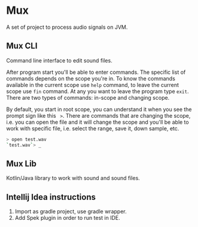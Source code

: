 # Mux

A set of project to process audio signals on JVM.

## Mux CLI

Command line interface to edit sound files.

After program start you'll be able to enter commands. The specific list of commands depends on the scope you're in. To know the commands available in the current scope use `help` command, to leave the current scope use `fin` command. At any you want to leave the program type `exit`. There are two types of commands: in-scope and changing scope.

By default, you start in root scope, you can understand it when you see the prompt sign like this ` >`. There are commands that are changing the scope, i.e. you can open the file and it will change the scope and you'll be able to work with specific file, i.e. select the range, save it, down sample, etc.
```sh
> open test.wav
`test.wav`> _
```

## Mux Lib

Kotlin/Java library to work with sound and sound files.

## Intellij Idea instructions

1. Import as gradle project, use gradle wrapper.
2. Add Spek plugin in order to run test in IDE.